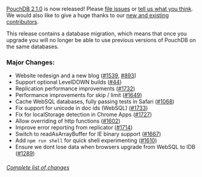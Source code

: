 [PouchDB 2.1.0](https://github.com/daleharvey/pouchdb/releases/tag/2.1.0) is now released! Please [file issues](https://github.com/daleharvey/pouchdb/issues) or [tell us what you think](https://github.com/daleharvey/pouchdb/blob/master/CONTRIBUTING.md#get-in-touch). We would also like to give a huge thanks to our [new and existing contributors](https://github.com/daleharvey/pouchdb/graphs/contributors?from=2014-03-01&to=2014-04-01).

<!-- alert_start:warning -->
This release contains a database migration, which means that once you upgrade you will no longer be able to use previous versions of PouchDB on the same databases.
<!-- alert_end -->

### Major Changes:

 * Website redesign and a new blog ([#1539](http://github.com/daleharvey/pouchdb/issues/1539), [#893](https://github.com/daleharvey/pouchdb/issues/893))
 * Support optional LevelDOWN builds ([#44](http://github.com/daleharvey/pouchdb/issues/44))
 * Replication performance improvements ([#1732](http://github.com/daleharvey/pouchdb/issues/1732))
 * Performance improvements for skip / limit ([#1649](http://github.com/daleharvey/pouchdb/issues/1649))
 * Cache WebSQL databases, fully passing tests in Safari ([#1068](http://github.com/daleharvey/pouchdb/issues/1068))
 * Fix support for unicode in doc ids (WebSQL) ([#1733](http://github.com/daleharvey/pouchdb/issues/1733))
 * Fix for localStorage detection in Chrome Apps ([#1727](http://github.com/daleharvey/pouchdb/issues/1727))
 * Allow overriding of http functions ([#1602](http://github.com/daleharvey/pouchdb/issues/1602))
 * Improve error reporting from replicator ([#1714](http://github.com/daleharvey/pouchdb/issues/1714))
 * Switch to readAsArrayBuffer for IE binary support ([#1667](http://github.com/daleharvey/pouchdb/issues/1667))
 * Add `npm run shell` for quick shell experimenting ([#1610](http://github.com/daleharvey/pouchdb/issues/1610))
 * Ensure we dont lose data when browsers upgrade from WebSQL to IDB ([#1289](http://github.com/daleharvey/pouchdb/issues/1289))

###### [Complete list of changes](https://github.com/daleharvey/pouchdb/compare/2.0.1...2.1.0)
